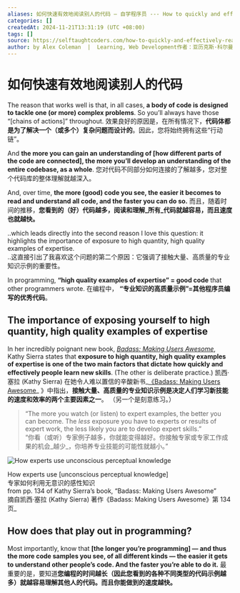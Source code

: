```yaml
---
aliases: 如何快速有效地阅读别人的代码 – 自学程序员 --- How to quickly and effectively read other people’s code – Self-Taught Coders
categories: []
createdAt: 2024-11-21T13:31:19 (UTC +08:00)
tags: []
source: https://selftaughtcoders.com/how-to-quickly-and-effectively-read-other-peoples-code/
author: by Alex Coleman  |  Learning, Web Development作者：亚历克斯·科尔曼|学习,网页 开发
---
```

# 如何快速有效地阅读别人的代码

The reason that works well is that, in all cases, **a body of code is designed to tackle one (or more) complex problems**. So you’ll always have those “[chains of actions]” throughout.
效果良好的原因是，在所有情况下，**代码体都是为了解决一个（或多个）复杂问题而设计的**。因此，您将始终拥有这些“行动链”。
<!--SR:!2025-03-20,3,250!2000-01-01,1,250-->

And **the more you can gain an understanding of [how different parts of the code are connected], the more you’ll develop an understanding of the entire codebase, as a whole**.
您对代码不同部分如何连接的了解越多，您对整个代码库的整体理解就越深入。
<!--SR:!2000-01-01,1,250!2025-03-20,3,250-->

And, over time, **the more (good) code you see, the easier it becomes to read and understand all code, and the faster you can do so.**
而且，随着时间的推移，**您看到的（好）代码越多，阅读和理解_所有_代码就越容易，而且速度也就越快。**
<!--SR:!2000-01-01,1,250!2025-03-20,3,250-->

..which leads directly into the second reason I love this question: it highlights the importance of exposure to high quantity, high quality examples of expertise.  
..这直接引出了我喜欢这个问题的第二个原因：它强调了接触大量、高质量的专业知识示例的重要性。

In programming, **“high quality examples of expertise” = good code** that other programmers wrote.
在编程中， **“专业知识的高质量示例”=其他程序员编写的优秀代码**。
<!--SR:!2025-03-20,3,250!2000-01-01,1,250-->

## The importance of exposing yourself to high quantity, high quality examples of expertise  


In her incredibly poignant new book, _[Badass: Making Users Awesome](http://www.amazon.com/gp/product/1491919019/ref=as_li_tl?ie=UTF8&camp=1789&creative=9325&creativeASIN=1491919019&linkCode=as2&tag=alepcol-20&linkId=THNHYVSS752ZYNNU)_, Kathy Sierra states that **exposure to high quantity, high quality examples of expertise is one of the two main factors that dictate how quickly and effectively people learn new skills**. (The other is deliberate practice.)
凯西·塞拉 (Kathy Sierra) 在她令人难以置信的辛酸新书_[《Badass: Making Users Awesome](http://www.amazon.com/gp/product/1491919019/ref=as_li_tl?ie=UTF8&camp=1789&creative=9325&creativeASIN=1491919019&linkCode=as2&tag=alepcol-20&linkId=THNHYVSS752ZYNNU)_ 》中指出，**接触大量、高质量的专业知识示例是决定人们学习新技能的速度和效率的两个主要因素之一**。 （另一个是刻意练习。）
<!--SR:!2000-01-01,1,250!2025-03-20,3,250-->

> “The more you watch (or listen) to expert examples, the better you can become. The _less_ exposure you have to experts or results of expert work, the less likely you are to develop expert skills.”  
> “你看（或听）专家例子越多，你就能变得越好。你接触专家或专家工作成果的机会_越少_，你培养专业技能的可能性就越小。”





![How experts use unconscious perceptual knowledge](https://selftaughtcoders.com/wp-content/uploads/2015/05/experts-perceptual-knowledge-kathy-sierra.jpg)

How experts use [unconscious perceptual knowledge]  
专家如何利用无意识的感性知识  
from pp. 134 of Kathy Sierra’s book, “Badass: Making Users Awesome”  
摘自凯西·塞拉 (Kathy Sierra) 著作《Badass: Making Users Awesome》第 134 页_

## How does that play out in programming?  

Most importantly, know that **[the longer you’re programming] — and thus the more code samples you see, of all different kinds — the easier it gets to understand other people’s code. 
And the faster you’re able to do it.**
最重要的是，要知道**您编程的时间越长（因此您看到的各种不同类型的代码示例越多）就越容易理解其他人的代码。而且你能做到的速度越快。**
<!--SR:!2000-01-01,1,250!2025-03-20,3,250-->

